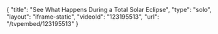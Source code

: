 {
    "title": "See What Happens During a Total Solar Eclipse",
    "type": "solo",
    "layout": "iframe-static",
    "videoId": "123195513",
    "url": "\/tvpembed\/123195513"
}